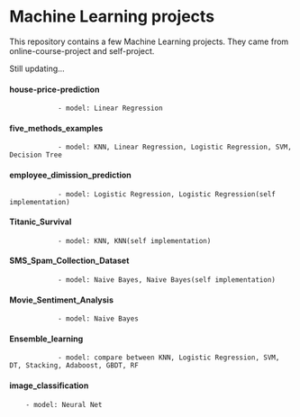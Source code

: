 # Machine Learning projects
This repository contains a few Machine Learning projects. They came from online-course-project and self-project.

Still updating...






#### house-price-prediction

                - model: Linear Regression
                
#### five_methods_examples

                - model: KNN, Linear Regression, Logistic Regression, SVM, Decision Tree
                
#### employee_dimission_prediction

                - model: Logistic Regression, Logistic Regression(self implementation)
                
#### Titanic_Survival

                - model: KNN, KNN(self implementation)
                
#### SMS_Spam_Collection_Dataset

                - model: Naive Bayes, Naive Bayes(self implementation)
                
#### Movie_Sentiment_Analysis

                - model: Naive Bayes
                
#### Ensemble_learning

                - model: compare between KNN, Logistic Regression, SVM, DT, Stacking, Adaboost, GBDT, RF

#### image_classification
				
		- model: Neural Net
